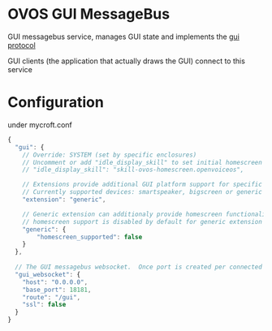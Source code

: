 # OVOS GUI MessageBus

GUI messagebus service, manages GUI state and implements the [gui protocol](./protocol.md)

GUI clients (the application that actually draws the GUI) connect to this service


# Configuration

under mycroft.conf

```javascript
{
  "gui": {
    // Override: SYSTEM (set by specific enclosures)
    // Uncomment or add "idle_display_skill" to set initial homescreen
    // "idle_display_skill": "skill-ovos-homescreen.openvoiceos",

    // Extensions provide additional GUI platform support for specific devices
    // Currently supported devices: smartspeaker, bigscreen or generic
    "extension": "generic",

    // Generic extension can additionaly provide homescreen functionality
    // homescreen support is disabled by default for generic extension
    "generic": {
        "homescreen_supported": false
    }
  },
  
  // The GUI messagebus websocket.  Once port is created per connected GUI
  "gui_websocket": {
    "host": "0.0.0.0",
    "base_port": 18181,
    "route": "/gui",
    "ssl": false
  }
}
```